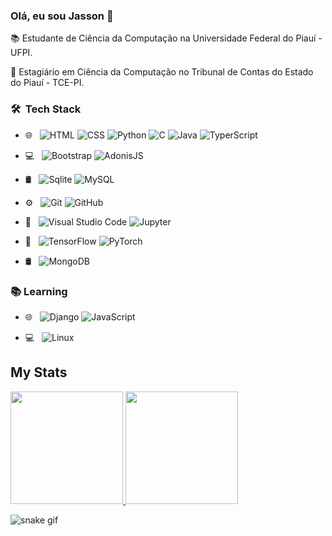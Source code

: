 ### Olá, eu sou Jasson 👋

📚 Estudante de Ciência da Computação na Universidade Federal do Piauí - UFPI.

💼 Estagiário em Ciência da Computação no Tribunal de Contas do Estado do Piauí - TCE-PI.

### 🛠 &nbsp;Tech Stack
- 🌐 &nbsp;
  ![HTML](https://img.shields.io/badge/-HTML-333333?style=flat&logo=HTML5)
  ![CSS](https://img.shields.io/badge/-CSS-333333?style=flat&logo=CSS3&logoColor=1572B6)
  ![Python](https://img.shields.io/badge/-Python-333333?style=flat&logo=Python)
  ![C](https://img.shields.io/badge/-C-333333?style=flat&logo=C)
  ![Java](https://img.shields.io/badge/-Java-333333?style=flat&logo=Java)
  ![TyperScript](https://img.shields.io/badge/-TypeScript-333333?style=flat&logo=TypeScript)
- 💻 &nbsp;
  ![Bootstrap](https://img.shields.io/badge/-Bootstrap-333333?style=flat&logo=bootstrap&logoColor=563D7C)
  ![AdonisJS](https://img.shields.io/badge/-AdonisJS-333333?style=flat&logo=AdonisJS)
- 🛢 &nbsp;
  ![Sqlite](https://img.shields.io/badge/-Sqlite-333333?style=flat&logo=sqlite)
  ![MySQL](https://img.shields.io/badge/-MySQL-333333?style=flat&logo=MySQL)
- ⚙️ &nbsp;
  ![Git](https://img.shields.io/badge/-Git-333333?style=flat&logo=git)
  ![GitHub](https://img.shields.io/badge/-GitHub-333333?style=flat&logo=github)
  
- 🔧 &nbsp;
  ![Visual Studio Code](https://img.shields.io/badge/-Visual%20Studio%20Code-333333?style=flat&logo=visual-studio-code&logoColor=007ACC)
  ![Jupyter](https://img.shields.io/badge/-Jupyter-333333?style=flat&logo=Jupyter)

- :robot: &nbsp;
  ![TensorFlow](https://img.shields.io/badge/-TensorFlow-333333?style=flat&logo=TensorFlow)
  ![PyTorch](https://img.shields.io/badge/-PyTorch-333333?style=flat&logo=PyTorch)

- 🛢 &nbsp;
  ![MongoDB](https://img.shields.io/badge/-MongoDB-333333?style=flat&logo=MongoDB)
   
### :books: Learning
- 🌐 &nbsp;
  ![Django](https://img.shields.io/badge/-Django-333333?style=flat&logo=Django)
  ![JavaScript](https://img.shields.io/badge/-JavaScript-333333?style=flat&logo=JavaScript)
  
- :computer: &nbsp;
  ![Linux](https://img.shields.io/badge/-Linux-333333?style=flat&logo=Linux)

## My Stats
<p>
<a href="https://github.com/LordWaif">
  <img height="180em" src="https://github-readme-stats.vercel.app/api?username=LordWaif&count_private=true&show_icons=true&theme=algolia" />
  <img height="180em" src="https://github-readme-stats-eight-theta.vercel.app/api/top-langs/?username=LordWaif&layout=compact&langs_count=8&theme=algolia"/>
</a>
</p>

![snake gif](https://github.com/LordWaif/LordWaif/blob/output/github-contribution-grid-snake.svg)
